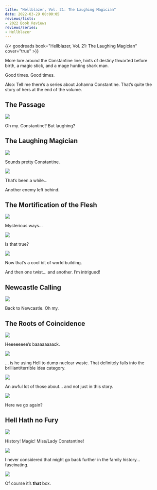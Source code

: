 ```yaml
---
title: "Hellblazer, Vol. 21: The Laughing Magician"
date: 2022-03-29 00:00:05
reviews/lists:
- 2022 Book Reviews
reviews/series:
- Hellblazer
---
```

{{< goodreads book="Hellblazer, Vol. 21: The Laughing Magician" cover="true" >}}

More lore around the Constantine line, hints of destiny thwarted before birth, a magic stick, and a mage hunting shark man. 

Good times. Good times. 

Also: Tell me there’s a series about Johanna Constantine. That’s quite the story of hers at the end of the volume. 

## The Passage

![](/embeds/books/attachments/hellblazer-21-98b683.png)

Oh my. Constantine? But laughing?
## The Laughing Magician

![](/embeds/books/attachments/hellblazer-21-cbb9cf.png)

Sounds pretty Constantine. 

![](/embeds/books/attachments/hellblazer-21-cd02a3.png)

That’s been a while…

Another enemy left behind. 

## The Mortification of the Flesh

![](/embeds/books/attachments/hellblazer-21-cf6ea9.png)

Mysterious ways…

![](/embeds/books/attachments/hellblazer-21-fca135.png)

Is that true?

![](/embeds/books/attachments/hellblazer-21-a0d380.png)

Now that’s a cool bit of world building. 

And then one twist… and another. I’m intrigued!

## Newcastle Calling 

![](/embeds/books/attachments/hellblazer-21-9ce841.png)

Back to Newcastle. Oh my. 

## The Roots of Coincidence

![](/embeds/books/attachments/hellblazer-21-9b2228.png)

Heeeeeeee’s baaaaaaaack. 

![](/embeds/books/attachments/hellblazer-21-8b6dba.png)

… is he using Hell to dump nuclear waste. That definitely falls into the brilliant/terrible idea category. 

![](/embeds/books/attachments/hellblazer-21-e14c8a.png)

An awful lot of those about… and not just in this story. 

![](/embeds/books/attachments/hellblazer-21-ddc292.png)

Here we go again?

## Hell Hath no Fury

![](/embeds/books/attachments/hellblazer-21-454556.png)

History! Magic! Miss/Lady Constantine!

![](/embeds/books/attachments/hellblazer-21-27bbc3.png)

I never considered that might go back further in the family history… fascinating. 

![](/embeds/books/attachments/hellblazer-21-332237.png)

Of course it’s **that** box. 


